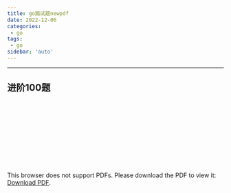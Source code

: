 ```yaml
---
title: go面试题newpdf
date: 2022-12-06
categories:
 - go
tags:
 - go
sidebar: 'auto'
---
```

---
## 进阶100题
<object data="/go/Go面试题new.pdf" type="application/pdf" width="980px" height="780px">
    <embed src="/go/Go面试题new.pdf">
        <p>This browser does not support PDFs. Please download the PDF to view it: <a href="/go/Go面试题new.pdf">Download PDF</a>.</p>
    </embed>
</object>
